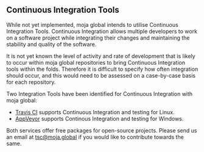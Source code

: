 ## Continuous Integration Tools

While not yet implemented, moja global intends to utilise Continuous Integration Tools. Continuous Integration allows multiple developers to work on a software project while integrating their changes and maintaining the stability and quality of the software.

It is not yet known the level of activity and rate of development that is likely to occur within moja global repositories to bring Continuous Integration tools within the folds. Therefore it is difficult to specify how often integration should occur, and this would need to be assessed on a case-by-case basis for each repository.

Two Integration Tools have been identified for Continuous Integration with moja global:

-   [Travis CI](https://travis-ci.org/) supports Continuous Integration and testing for Linux.
-   [AppVeyor](https://www.appveyor.com/) supports Continous Integration and testing for Windows. 

Both services offer free packages for open-source projects. Please send us an email at  [tsc@moja.global](mailto:tsc@moja.global) if you would like to contribute towards the same.